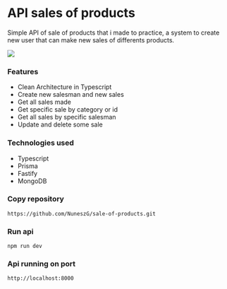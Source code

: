 # API sales of products
Simple API of sale of products that i made to practice, a system to create new user that can make new sales of differents products.

<img src="/src/media/Captura de ecrã 2024-12-03 183709.png">

### Features
- Clean Architecture in Typescript
- Create new salesman and new sales
- Get all sales made
- Get specific sale by category or id
- Get all sales by specific salesman
- Update and delete some sale

### Technologies used 
- Typescript 
- Prisma
- Fastify
- MongoDB 


### Copy repository
```
https://github.com/NuneszG/sale-of-products.git
```

### Run api
```
npm run dev
```

### Api running on port 
```
http://localhost:8000
```
